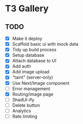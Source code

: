 # T3 Gallery

## TODO

- [x] Make it deploy
- [x] Scaffold basic ui with mock data
- [x] Tidy up build process
- [x] Setup database
- [x] Attach database to UI
- [x] Add auth
- [x] Add image upload
- [x] "taint" (server-only)
- [x] Use Next/Image component
- [ ] Error management
- [x] Routing/image page
- [ ] ShadUI-ify
- [ ] Delete button
- [ ] Analytics
- [ ] Rate limiting
